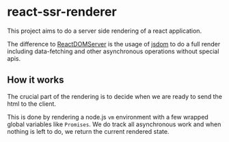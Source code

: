 # react-ssr-renderer

This project aims to do a server side rendering of a react application.

The difference to [ReactDOMServer](https://reactjs.org/docs/react-dom-server.html) is the usage of [jsdom](https://github.com/jsdom/jsdom) to do a full render including data-fetching and other asynchronous operations without special apis.

## How it works

The crucial part of the rendering is to decide when we are ready to send the html to the client.

This is done by rendering a node.js `vm` environment with a few wrapped global variables like `Promises`.
We do track all asynchronous work and when nothing is left to do, we return the current rendered state.
